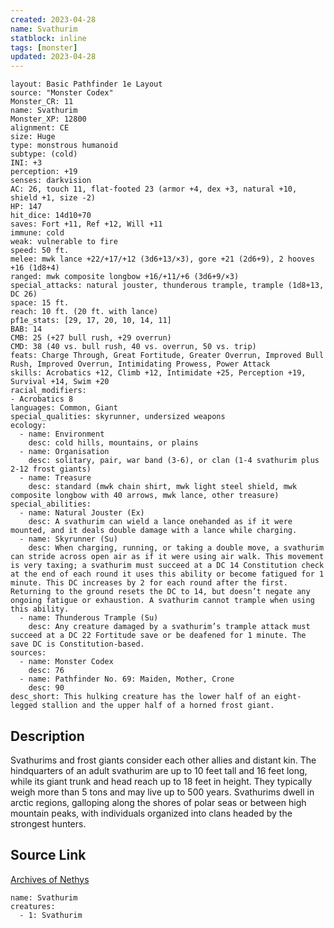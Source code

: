 ```yaml
---
created: 2023-04-28
name: Svathurim
statblock: inline
tags: [monster]
updated: 2023-04-28
---
```

```statblock
layout: Basic Pathfinder 1e Layout
source: "Monster Codex"
Monster_CR: 11
name: Svathurim
Monster_XP: 12800
alignment: CE
size: Huge
type: monstrous humanoid
subtype: (cold)
INI: +3
perception: +19
senses: darkvision
AC: 26, touch 11, flat-footed 23 (armor +4, dex +3, natural +10, shield +1, size -2)
HP: 147
hit_dice: 14d10+70
saves: Fort +11, Ref +12, Will +11
immune: cold
weak: vulnerable to fire
speed: 50 ft.
melee: mwk lance +22/+17/+12 (3d6+13/×3), gore +21 (2d6+9), 2 hooves +16 (1d8+4)
ranged: mwk composite longbow +16/+11/+6 (3d6+9/×3)
special_attacks: natural jouster, thunderous trample, trample (1d8+13, DC 26)
space: 15 ft.
reach: 10 ft. (20 ft. with lance)
pf1e_stats: [29, 17, 20, 10, 14, 11]
BAB: 14
CMB: 25 (+27 bull rush, +29 overrun)
CMD: 38 (40 vs. bull rush, 40 vs. overrun, 50 vs. trip)
feats: Charge Through, Great Fortitude, Greater Overrun, Improved Bull Rush, Improved Overrun, Intimidating Prowess, Power Attack
skills: Acrobatics +12, Climb +12, Intimidate +25, Perception +19, Survival +14, Swim +20
racial_modifiers:
- Acrobatics 8
languages: Common, Giant
special_qualities: skyrunner, undersized weapons
ecology:
  - name: Environment
    desc: cold hills, mountains, or plains
  - name: Organisation
    desc: solitary, pair, war band (3-6), or clan (1-4 svathurim plus 2-12 frost giants)
  - name: Treasure
    desc: standard (mwk chain shirt, mwk light steel shield, mwk composite longbow with 40 arrows, mwk lance, other treasure)
special_abilities:
  - name: Natural Jouster (Ex)
    desc: A svathurim can wield a lance onehanded as if it were mounted, and it deals double damage with a lance while charging.
  - name: Skyrunner (Su)
    desc: When charging, running, or taking a double move, a svathurim can stride across open air as if it were using air walk. This movement is very taxing; a svathurim must succeed at a DC 14 Constitution check at the end of each round it uses this ability or become fatigued for 1 minute. This DC increases by 2 for each round after the first. Returning to the ground resets the DC to 14, but doesn’t negate any ongoing fatigue or exhaustion. A svathurim cannot trample when using this ability.
  - name: Thunderous Trample (Su)
    desc: Any creature damaged by a svathurim’s trample attack must succeed at a DC 22 Fortitude save or be deafened for 1 minute. The save DC is Constitution-based.
sources:
  - name: Monster Codex
    desc: 76
  - name: Pathfinder No. 69: Maiden, Mother, Crone
    desc: 90
desc_short: This hulking creature has the lower half of an eight-legged stallion and the upper half of a horned frost giant.
```
## Description
Svathurims and frost giants consider each other allies and distant kin. The hindquarters of an adult svathurim are up to 10 feet tall and 16 feet long, while its giant trunk and head reach up to 18 feet in height. They typically weigh more than 5 tons and may live up to 500 years. Svathurims dwell in arctic regions, galloping along the shores of polar seas or between high mountain peaks, with individuals organized into clans headed by the strongest hunters.
## Source Link
[Archives of Nethys](https://aonprd.com/MonsterDisplay.aspx?ItemName=Svathurim)
```encounter-table
name: Svathurim
creatures:
  - 1: Svathurim
```
